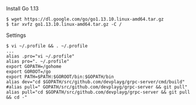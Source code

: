 
Install Go 1.13

    $ wget https://dl.google.com/go/go1.13.10.linux-amd64.tar.gz
    $ tar xvfz go1.13.10.linux-amd64.tar.gz -C /

Settings
    
    $ vi ~/.profile && . ~/.profile
    ...    
    alias .pro="vi ~/.profile"
    alias pro=". ~/.profile"
    export GOPATH=/gohome
    export GOROOT=/go
    export PATH=$PATH:$GOROOT/bin:$GOPATH/bin
    alias dev="cd $GOPATH/src/github.com/devplayg/grpc-server/cmd/build"
    #alias pull=" GOPATH/src/github.com/devplayg/grpc-server && git pull"
    alias pull="cd $GOPATH/src/github.com/devplayg/grpc-server && git pull && cd -"
